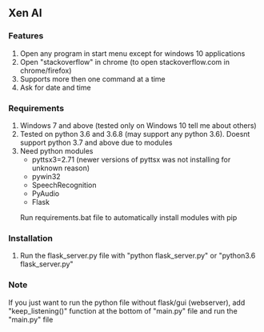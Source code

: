 <h2> Xen AI </h2>

<h3> Features </h3>
<ol>
<li>Open any program in start menu except for windows 10 applications
</li>
<li>Open "stackoverflow" in chrome (to open stackoverflow.com in chrome/firefox)</li>
<li>Supports more then one command at a time</li>
<li> Ask for date and time </li>
</ol>
<h3> Requirements </h3>

<ol>
<li>Windows 7 and above (tested only on Windows 10 tell me about others)</li>
<li>Tested on python 3.6 and 3.6.8 (may support any python 3.6). Doesnt support python 3.7 and above due to modules</li>
<li>Need python modules <ul> <li>pyttsx3=2.71 (newer versions of pyttsx was not installing for unknown reason)</li>
<li>pywin32</li>
<li>SpeechRecognition</li>
  <li>PyAudio</li>
  <li>Flask</li>
</ul>
<p>Run requirements.bat file to automatically install modules with pip</p>
</ol>
<h3> Installation </h3>

<ol>
<li>Run the flask_server.py file with "python flask_server.py" or "python3.6 flask_server.py"</li>
</ol>

<h3> Note </h3>
<p> If you just want to run the python file without flask/gui (webserver), add "keep_listening()" function at the bottom of "main.py" file and run the "main.py" file </p>
